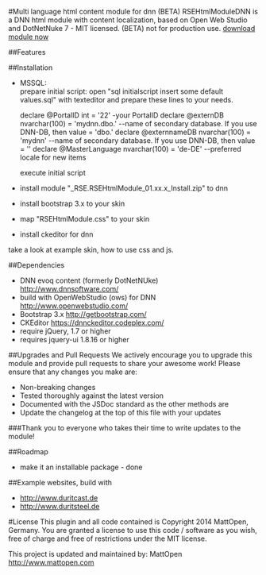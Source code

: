 #Multi language html content module for dnn  (BETA)
RSEHtmlModuleDNN is a DNN html module with content localization, based on Open Web Studio and DotNetNuke 7 - MIT licensed. (BETA) not for production use.
[download module now](https://github.com/MattOpen/RSEHtmlModule/blob/master/install/RSEHtmlModule_unzip_first.zip)

##Features


##Installation
* MSSQL:  
    prepare initial script: open "sql initialscript insert some default values.sql" with texteditor and  prepare these lines to your needs.

    declare @PortalID int = '22'    -your PortalID
    declare @externDB nvarchar(100) = 'mydnn.dbo.'	--name of secondary database. If you use DNN-DB, then value = 'dbo.'
    declare @externnameDB nvarchar(100) = 'mydnn'   --name of secondary database. If you use DNN-DB, then value = ''
    declare @MasterLanguage nvarchar(100) = 'de-DE'		--preferred locale for new items

    execute initial script
* install module "_RSE.RSEHtmlModule_01.xx.x_Install.zip" to dnn
* install bootstrap 3.x to your skin
  <script src="<%= PortalSettings.HomeDirectory %>bootstrap/js/bootstrap.min.js" type="text/javascript"></script>
  <link rel="stylesheet" type="text/css" href="<%= PortalSettings.HomeDirectory %>bootstrap/css/bootstrap.min.css" />
* map "RSEHtmlModule.css" to your skin <link rel="stylesheet" type="text/css" href="/DesktopModules/RSE/RSEHtmlModule/RSEHtmlModule.css" />
* install ckeditor for dnn

take a look at example skin, how to use css and js.

##Dependencies
* DNN evoq content (formerly DotNetNUke) http://www.dnnsoftware.com/
* build with OpenWebStudio (ows) for DNN http://www.openwebstudio.com/
* Bootstrap 3.x http://getbootstrap.com/
* CKEditor https://dnnckeditor.codeplex.com/
* require jQuery, 1.7 or higher
* requires jquery-ui 1.8.16 or higher


##Upgrades and Pull Requests
We actively encourage you to upgrade this module and provide pull requests to share your awesome work! Please ensure that any changes you make are:
* Non-breaking changes
* Tested thoroughly against the latest version
* Documented with the JSDoc standard as the other methods are
* Update the changelog at the top of this file with your updates

###Thank you to everyone who takes their time to write updates to the module!


##Roadmap
* make it an installable package - done

##Example websites, build with 
* http://www.duritcast.de
* http://www.duritsteel.de

#License
This plugin and all code contained is Copyright 2014 MattOpen, Germany. You are granted a license to use this code / software as you wish, free of charge and free of restrictions under the MIT license. 

This project is updated and maintained by:
MattOpen http://www.mattopen.com